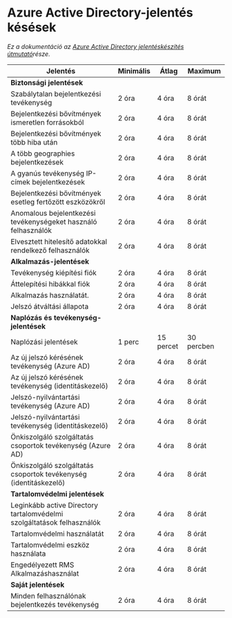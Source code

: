 <properties
   pageTitle="Azure Active Directory késések jelentéskészítés |} Microsoft Azure"
   description="Az idő, amíg a jelentési események jelenjen meg az Azure Active Directory"
   services="active-directory"
   documentationCenter=""
   authors="dhanyahk"
   manager="femila"
   editor=""/>

<tags
   ms.service="active-directory"
   ms.devlang="na"
   ms.topic="article"
   ms.tgt_pltfrm="na"
   ms.workload="identity"
   ms.date="03/07/2016"
   ms.author="dhanyahk"/>

# <a name="azure-active-directory-report-latencies"></a>Azure Active Directory-jelentés késések

*Ez a dokumentáció az [Azure Active Directory jelentéskészítés útmutató](active-directory-reporting-guide.md)része.*

Jelentés                                                  | Minimális  | Átlag    | Maximum
------------------------------------------------------- | -------- | ---------- | ----------
**Biztonsági jelentések**                                    |          |            |
Szabálytalan bejelentkezési tevékenység                              | 2 óra  | 4 óra    | 8 órát
Bejelentkezési bővítmények ismeretlen forrásokból                           | 2 óra  | 4 óra    | 8 órát
Bejelentkezési bővítmények több hiba után                        | 2 óra  | 4 óra    | 8 órát
A több geographies bejelentkezések                      | 2 óra  | 4 óra    | 8 órát
A gyanús tevékenység IP-címek bejelentkezések     | 2 óra  | 4 óra    | 8 órát
Bejelentkezési bővítmények esetleg fertőzött eszközökről                 | 2 óra  | 4 óra    | 8 órát
Anomalous bejelentkezési tevékenységeket használó felhasználók                   | 2 óra  | 4 óra    | 8 órát
Elvesztett hitelesítő adatokkal rendelkező felhasználók                           | 2 óra  | 4 óra    | 8 órát
**Alkalmazás-jelentések**                                 |          |            |
Tevékenység kiépítési fiók                           | 2 óra  | 4 óra    | 8 órát
Áttelepítési hibákkal fiók                             | 2 óra  | 4 óra    | 8 órát
Alkalmazás használatát.                                       | 2 óra  | 4 óra    | 8 órát
Jelszó átváltási állapota                                | 2 óra  | 4 óra    | 8 órát
**Naplózás és tevékenység-jelentések**                            |          |            |
Naplózási jelentések                                            | 1 perc | 15 percet | 30 percben
Az új jelszó kérésének tevékenység (Azure AD)                      | 2 óra  | 4 óra    | 8 órát
Az új jelszó kérésének tevékenység (identitáskezelő)              | 2 óra  | 4 óra    | 8 órát
Jelszó-nyilvántartási tevékenység (Azure AD)         | 2 óra  | 4 óra    | 8 órát
Jelszó-nyilvántartási tevékenység (identitáskezelő) | 2 óra  | 4 óra    | 8 órát
Önkiszolgáló szolgáltatás csoportok tevékenység (Azure AD)                 | 2 óra  | 4 óra    | 8 órát
Önkiszolgáló szolgáltatás csoportok tevékenység (identitáskezelő)         | 2 óra  | 4 óra    | 8 órát
**Tartalomvédelmi jelentések**                                         |          |            |
Leginkább active Directory tartalomvédelmi szolgáltatások felhasználók                                   | 2 óra  | 4 óra    | 8 órát
Tartalomvédelmi használatát                                               | 2 óra  | 4 óra    | 8 órát
Tartalomvédelmi eszköz használata                                        | 2 óra  | 4 óra    | 8 órát
Engedélyezett RMS Alkalmazáshasználat                           | 2 óra  | 4 óra    | 8 órát
**Saját jelentések**                             |          |            |
Minden felhasználónak bejelentkezés tevékenység                               | 2 óra  | 4 óra    | 8 órát
